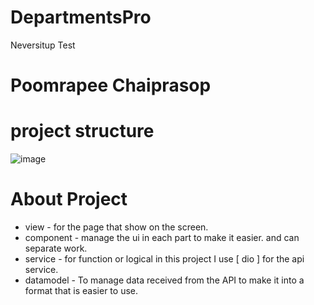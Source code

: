 # DepartmentsPro
 Neversitup Test

# Poomrapee Chaiprasop

# project structure
![image](https://github.com/user-attachments/assets/df080fe9-10b9-40a5-9560-3e7fa6466752)

# About Project

 - view - for the page that show on the screen.
 - component - manage the ui in each part to make it easier. and can separate work.
 - service - for function or logical in this project I use [ dio ] for the api service.
 - datamodel - To manage data received from the API to make it into a format that is easier to use.



